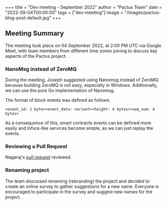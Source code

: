 +++
title = "Dev meeting - September 2022"
author = "Pactus Team"
date = "2022-09-04T00:00:00"
tags = ["dev-meeting"]
image = "/images/pactus-blog-post-default.jpg"
+++

## Meeting Summary

The meeting took place on 04 September 2022, at 2:00 PM UTC via Google Meet,
with team members from different time zones joining to discuss key aspects of the Pactus project.

### NanoMsg instead of ZeroMQ

During the meeting, Joseph suggested using Nanomsg instead of ZeroMQ because building ZeroMQ is not easy,
especially in Windows. Additionally, we can use the pure Go implementation of Nanomsg.

The format of block events was defined as follows:

```text
<event_id: 1 byte><event_data: variant><height: 4 bytes><seq_num: 4 bytes>
```

As a consequence of this, smart contracts events can be defined more easily and
Infura-like services become simple, as we can just replay the events.

### Reviewing a Pull Request

Nagaraj's [pull request](https://github.com/pactus-project/pactus/pull/355) reviewed.

### Renaming project

The team discussed renaming (rebranding) the project and decided to create an online survey to
gather suggestions for a new name.
Everyone is encouraged to participate in the survey and suggest new names for the project.
